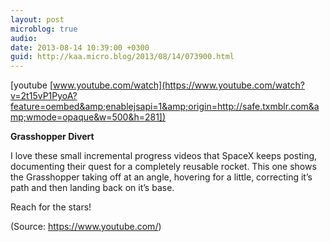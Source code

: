 ```yaml
---
layout: post
microblog: true
audio: 
date: 2013-08-14 10:39:00 +0300
guid: http://kaa.micro.blog/2013/08/14/073900.html
---
```

[youtube [www.youtube.com/watch](https://www.youtube.com/watch?v=2t15vP1PyoA?feature=oembed&amp;enablejsapi=1&amp;origin=http://safe.txmblr.com&amp;wmode=opaque&w=500&h=281])
<p><strong>Grasshopper Divert</strong></p>

<p>I love these small incremental progress videos that SpaceX keeps posting, documenting their quest for a completely reusable rocket. This one shows the Grasshopper taking off at an angle, hovering for a little, correcting it&rsquo;s path and then landing back on it&rsquo;s base.</p>

<p>Reach for the stars!</p><div class="attribution">(<span>Source:</span> <a href="https://www.youtube.com/">https://www.youtube.com/</a>)</div>
